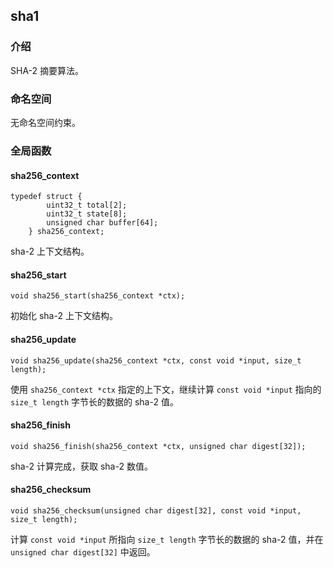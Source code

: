 ## sha1

### 介绍

SHA-2 摘要算法。

### 命名空间

无命名空间约束。

### 全局函数

#### sha256_context

	typedef struct {
			uint32_t total[2];
			uint32_t state[8];
			unsigned char buffer[64];
		} sha256_context;

sha-2 上下文结构。

#### sha256_start

	void sha256_start(sha256_context *ctx);

初始化 sha-2 上下文结构。

#### sha256_update

	void sha256_update(sha256_context *ctx, const void *input, size_t length);

使用 `sha256_context *ctx` 指定的上下文，继续计算 `const void *input` 指向的 `size_t length` 字节长的数据的 sha-2 值。

#### sha256_finish

	void sha256_finish(sha256_context *ctx, unsigned char digest[32]);

sha-2 计算完成，获取 sha-2 数值。

#### sha256_checksum

	void sha256_checksum(unsigned char digest[32], const void *input, size_t length);

计算 `const void *input` 所指向 `size_t length` 字节长的数据的 sha-2 值，并在 `unsigned char digest[32]` 中返回。